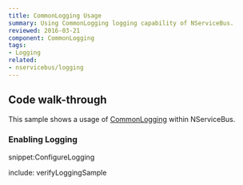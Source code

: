 ```yaml
---
title: CommonLogging Usage
summary: Using CommonLogging logging capability of NServiceBus.
reviewed: 2016-03-21
component: CommonLogging
tags:
- Logging
related:
- nservicebus/logging
---
```



## Code walk-through

This sample shows a usage of [CommonLogging](http://netcommon.sourceforge.net/) within NServiceBus.


### Enabling Logging

snippet:ConfigureLogging

include: verifyLoggingSample